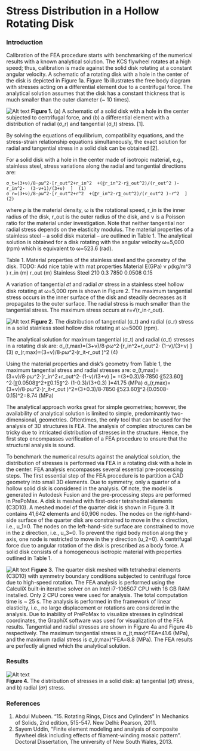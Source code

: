 # Stress Distribution in a Hollow Rotating Disk


### Introduction

Calibration of the FEA procedure starts with benchmarking of the numerical results with a known analytical solution. The KCS flywheel rotates at a high speed; thus, calibration is made against the solid disk rotating at a constant angular velocity. A schematic of a rotating disk with a hole in the center of the disk is depicted in Figure 1a. Figure 1b illustrates the free body diagram with stresses acting on a differential element due to a centrifugal force. The analytical solution assumes that the disk has a constant thickness that is much smaller than the outer diameter (~ 10 times).

![Alt text](https://github.com/dmytrokuksenko/finite-element-analysis-portfolio/blob/main/solid_disk_fea_mesh.png "")
**Figure 1.** (a) A schematic of a solid disk with a hole in the center subjected to centrifugal force, and (b) a differential element with a distribution of radial (σ_r) and tangential (σ_t) stress. [1].

By solving the equations of equilibrium, compatibility equations, and the stress-strain relationship equations simultaneously, the exact solution for radial and tangential stress in a solid disk can be obtained [2]. 

For a solid disk with a hole in the center made of isotropic material, e.g., stainless steel, stress variations along the radial and tangential directions are:

	σ_t=(3+ν)/8⋅ρω^2⋅[r_out^2+r_in^2  +(〖r_in^2⋅r〗_out^2)/(r_out^2 )-r_in^2⋅  (3⋅ν+1)/(3+ν)  ]	(1)
	σ_r=(3+ν)/8⋅ρω^2⋅[r_out^2+r^2  +(〖r_in^2⋅r〗_out^2)/(r_out^2 )-r^2  ]	(2)

where 𝜌 is the material density, ω is the rotational speed, r_in is the inner radius of the disk, r_out is the outer radius of the disk, and ν is a Poisson ratio for the material under investigation. Note that neither tangential nor radial stress depends on the elasticity modulus. The material properties of a stainless steel – a solid disk material – are outlined in Table 1. The analytical solution is obtained for a disk rotating with the angular velocity ω=5,000 (rpm) which is equivalent to ω=523.6 (rad).

Table 1. Material properties of the stainless steel and the geometry of the disk.
TODO: Add nice table with mat properties
Material	E(GPa)	ν	ρ(kg/m^3 )	r_in (m)	r_out (m)
Stainless Steel	210	0.3	7850	0.0508	0.15

A variation of tangential 𝜎𝑡 and radial 𝜎𝑟 stress in a stainless steel hollow disk rotating at ω=5,000 rpm is shown in Figure 2. The maximum tangential stress occurs in the inner surface of the disk and steadily decreases as it propagates to the outer surface. The radial stress is much smaller than the tangential stress. The maximum stress occurs at r=√(r_in⋅r_out).
 
![Alt text](https://github.com/dmytrokuksenko/finite-element-analysis-portfolio/blob/main/solid-disk/solid_disk_analytical_stress_graph.png "")
**Figure 2.** The distribution of tangential (σ_t) and radial (σ_r) stress in a solid stainless steel hollow disk rotating at ω=5000 (rpm).

The analytical solution for maximum tangential (σ_t) and radial (σ_t) stresses in a rotating disk are:
	σ_(t,max)=(3+ν)/8⋅ρω^2⋅[r_in^2+r_out^2⋅ (1-ν)/(3+ν)  ]	(3)
	σ_(r,max)=(3+ν)/8⋅ρω^2⋅(r_it-r_out )^2	(4)

Using the material properties and disk’s geometry from Table 1, the maximum tangential stress and radial stresses are:
	σ_(t,max)=(3+ν)/8⋅ρω^2⋅[r_in^2+r_out^2⋅ (1-ν)/(3+ν)  ]=	
	=(3+0.3)/8⋅7850⋅〖523.60〗^2⋅[〖0.0508〗^2+〖0.15〗^2⋅ (1-0.3)/(3+0.3)  ]=41.75 (MPa)	
	σ_(r,max)=(3+ν)/8⋅ρω^2⋅(r_it-r_out )^2=(3+0.3)/8⋅7850⋅〖523.60〗^2⋅(0.0508-0.15)^2=8.74 (MPa)	

The analytical approach works great for simple geometries; however, the availability of analytical solution is limited to simple, predominantly two-dimensional, geometries. Oftentimes, the only tool that can be used for the analysis of 3D structures is FEA. The analysis of complex structures can be tricky due to intricated distribution of stresses in the structure. Hence, the first step encompasses verification of a FEA procedure to ensure that the structural analysis is sound.

To benchmark the numerical results against the analytical solution, the distribution of stresses is performed via FEA in a rotating disk with a hole in the center. FEA analysis encompasses several essential pre-processing steps. The first essential step of the FEA procedure is to partition a CAD geometry into small 3D elements. Due to symmetry, only a quarter of a hollow solid disk is considered in the analysis. Of note, the model is generated in Autodesk Fusion and the pre-processing steps are performed in PrePoMax. A disk is meshed with first-order tetrahedral elements (C3D10). A meshed model of the quarter disk is shown in Figure 3. It contains 41,642 elements and 60,906 nodes. The nodes on the right-hand-side surface of the quarter disk are constrained to move in the x direction, i.e., u_1=0. The nodes on the left-hand-side surface are constrained to move in the z direction, i.e., u_3=0. To prevent the rigid body motion along the y axis, one node is restricted to move in the y direction (u_2=0). A centrifugal force due to angular rotation of the disk is prescribed as a body force. A solid disk consists of a homogeneous isotropic material with properties outlined in Table 1.


![Alt text](https://github.com/dmytrokuksenko/finite-element-analysis-portfolio/blob/main/solid-disk/solid_disk_fea_mesh.png "")
**Figure 3.** The quarter disk meshed with tetrahedral elements (C3D10) with symmetry boundary conditions subjected to centrifugal force due to high-speed rotation.
The FEA analysis is performed using the CalculiX built-in iterative solver on an Intel i7-1065G7 CPU with 16 GB RAM installed. Only 2 CPU cores were used for analysis. The total computation time is ~ 25 s. The analysis is performed in the framework of linear elasticity, i.e., no large displacement or rotations are considered in the analysis. 
Due to inability of PrePoMax to visualize stresses in cylindrical coordinates, the GraphiX software was used for visualization of the FEA results. Tangential and radial stresses are shown in Figure 4a and Figure 4b respectively. The maximum tangential stress is σ_(t,max)^FEA=41.6 (MPa), and the maximum radial stress is σ_(r,max)^FEA=8.8 (MPa). The FEA results are perfectly aligned which the analytical solution.

### Results

![Alt text](https://github.com/dmytrokuksenko/finite-element-analysis-portfolio/blob/main/solid-disk/solid_disk_fea_mesh.png "")  
**Figure 4.** The distribution of stresses in a solid disk: a) tangential (𝜎𝑡) stress, and b) radial (𝜎𝑟) stress.

### References
1. Abdul Mubeen. “15. Rotating Rings, Discs and Cylinders” In Mechanics of Solids, 2nd edition, 515-547. New Delhi: Pearson, 2011. 
2. Sayem Uddin, “Finite element modeling and analysis of composite flywheel disk including effects of filament-winding mosaic pattern”. Doctoral Dissertation, The university of New South Wales, 2013.
